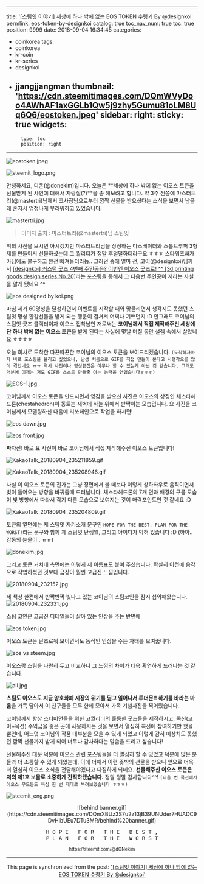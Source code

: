 
---
title: '[스팀잇 이야기] 세상에 하나 밖에 없는 EOS TOKEN 수령기 By @designkoi'
permlink: eos-token-by-designkoi
catalog: true
toc_nav_num: true
toc: true
position: 9999
date: 2018-09-04 16:34:45
categories:
- coinkorea
tags:
- coinkorea
- kr-coin
- kr-series
- designkoi
- jjangjjangman
thumbnail: 'https://cdn.steemitimages.com/DQmWVyDoo4AWhAF1axGGLb1Qw5j9zhy5Gumu81oLM8Uq6Q6/eostoken.jpeg'
sidebar:
    right:
        sticky: true
widgets:
    -
        type: toc
        position: right
---


![eostoken.jpeg](https://cdn.steemitimages.com/DQmWVyDoo4AWhAF1axGGLb1Qw5j9zhy5Gumu81oLM8Uq6Q6/eostoken.jpeg)

![steemit_logo.png](https://cdn.steemitimages.com/DQmaZsenPDf5Qn5nJzDZNkVg1aCQUyXNwqwK1fk8qe4jhKa/steemit_logo.png)

안녕하세요, 디온(@donekim)입니다. 오늘은 **세상에 하나 밖에 없는 이오스 토큰을 선물받게 된 사연에 대해서 자랑질(?)**을 좀 해보려고 합니다. 약 3주 전쯤에 마스터트리(@mastertri)님께서 코사장님으로부터 깜짝 선물을 받으셨다는 소식을 보면서 남몰래 혼자서 엄청나게 부러워하고 있었습니다.

![mastertri.jpg](https://cdn.steemitimages.com/DQmdmbpDt2KmgkcLZjvNs9PL6qDoJBb8nK5BK14yFV3cDys/mastertri.jpg)
> 이미지 출처 : 마스터트리(@mastertri)님 스팀잇

위의 사진을 보시면 아시겠지만 마스터트리님을 상징하는 다스베이더와 스톰트루퍼 3형제를 만들어서 선물하셨는데 그 퀄리티가 정말 후덜덜하더라구요 ㅎㅎㅎ 스타워즈빠가 아님에도 불구하고 완전 빠져들더라능.. 그러던 중에 얼마 전, 코이(@designkoi)님께서 [[designkoi] 커스텀 굿즈 4번째 주인공은? 이번엔 이오스 굿즈로! ^^ [3d printing goods design series No.20]](https://steemit.com/kr/@designkoi/designkoi-4-3d-printing-goods-design-series-no-20)라는 포스팅을 통해서 그 다음번 주인공이 저라는 사실을 알게 됐네요 ^^

![eos designed by koi.png](https://cdn.steemitimages.com/DQmQRpZVw5DD6nAyVddnES1x3cHG48qYAuyDiXParQiUaiz/eos%20designed%20by%20koi.png)

마침 제가 60명성을 달성하면서 이벤트를 시작할 때와 맞물리면서 생각지도 못했던 스팀잇 명성 환갑선물을 받게 되는 행운이 겹쳐서 어찌나 기쁘던지 :D 안그래도 코이님의 스팀잇 굿즈 콜렉터이자 이오스 집착남인 저로써는 **코이님께서 직접 제작해주신 세상에 단 하나 밖에 없는 이오스 토큰**을 받게 된다는 사실에 몇날 며칠 동안 설렘 속에서 살았네요 ㅎㅎㅎㅎ 

오늘 회사로 도착한 따끈따끈한 코이님의 이오스 토큰을 보여드리겠습니다. `(도착하자마자 바로 포스팅을 올리고 싶었으나, 난생 처음으로 GIF를 직접 만들어 본다고 시행착오를 많이 겪었네요 ㅠㅠ 역시 사진이나 영상편집은 아무나 할 수 있는게 아닌 것 같습니다. 그래도 덕분에 이제는 저도 GIF를 스스로 만들줄 아는 능력을 얻었습니다ㅎㅎㅎ)`

![EOS-1.jpg](https://cdn.steemitimages.com/DQmXJoM1Y29dqLZP9Y4gmjsLzrSjTDEQR81DAnpjGt7ze9C/EOS-1.jpg)


코이님께서 이오스 토큰을 만드시면서 영감을 받으신 사진은 이오스의 상징인 체스타헤드론(chestahedron)이 동트는 새벽에 하늘 위에서 반짝이는 모습입니다. 요 사진을 코이님께서 모델링하신 다음에 리쏘페인으로 작업을 하시면!


![eos dawn.jpg](https://cdn.steemitimages.com/DQmPycz2BJV1nszS3CPejSvAdGt9Pj9W5DY4EwggheCsLhd/eos%20dawn.jpg)

![eos front.jpg](https://cdn.steemitimages.com/DQmUu3UPeH5uZnbgF4HrNaN68Zdy8LSAMPk796Mf8ABBrz4/eos%20front.jpg)


짜자잔! 바로 요 사진이 바로 코이님께서 직접 제작해주신 이오스 토큰입니다!






![KakaoTalk_20180904_235211859.gif](https://cdn.steemitimages.com/DQmZJ99D1du2hX9HdGQWs3wLQpn1UkuarPJEktsiSeGqsFW/KakaoTalk_20180904_235211859.gif)

![KakaoTalk_20180904_235208946.gif](https://cdn.steemitimages.com/DQmVMvM9wJQ6VUNthE6aYnG9KWsbhK7jiGo4LYcXe3kHzvt/KakaoTalk_20180904_235208946.gif)

사실 이 이오스 토큰의 진가는 그냥 정면에서 볼 때보다 이렇게 상하좌우로 움직이면서 빛이 들어오는 방향을 바꿔줄때 드러납니다.  체스타헤드론의 7개 면과 배경의 구름 모습이 빛 방향에서 따라서 각기 다른 모습으로 보여지는 것이 매력포인트인 것 같네요 :D


![KakaoTalk_20180904_235204809.gif](https://cdn.steemitimages.com/DQmaKtkiEfeyZtPwM1KyNwovRgcgdcQPhTqvEi9XnXbbHxJ/KakaoTalk_20180904_235204809.gif)

토큰의 옆면에는 제 스팀잇 자기소개 문구인 `HOPE FOR THE BEST, PLAN FOR THE WORST!`라는 문구와 함께 제 스팀잇 탄생일, 그리고 아이디가 박혀 있습니다 :D (하아.. 감동의 눈물이.. ㅠㅠ)


![donekim.jpg](https://cdn.steemitimages.com/DQmWhUzekWxT98br5nhLoRhAAdezZ47QJ4zXXiFgvpwHvVJ/donekim.jpg)

그리고 토큰 거치대 측면에는 이렇게 제 이름표도 붙여 주셨습니다. 확실히 이전에 음각으로 작업하셨던 것보다 금장이 훨씬 고급진 느낌입니다.


![20180904_232152.jpg](https://cdn.steemitimages.com/DQmeR7wLTNCz3WdVwS9zEVsuQTSP71KR6UQVhtabFkfnBos/20180904_232152.jpg)


제 책상 한켠에서 반짝반짝 빛나고 있는 코이님의 스팀코인을 잠시 섭외해왔습니다.
![20180904_232331.jpg](https://cdn.steemitimages.com/DQmQBGeqQ24mLHH2NCkzorNLf6SAT7dQWx9QRJAuyt8cG7k/20180904_232331.jpg)


스팀 코인은 고급진 디테일들이 살아 있는 인상을 주는 반면에

![eos token.jpg](https://cdn.steemitimages.com/DQmYMdHJsH6yTgE8oVAFKzwJBZ7nDkZkYSz8uKpxgkGn477/eos%20token.jpg)

이오스 토큰은 단조로워 보이면서도 동적인 인상을 주는 자태를 보여줍니다.


![eos vs steem.jpg](https://cdn.steemitimages.com/DQmQkHnBC6vAfn31ozt6s8gWb7rpWWej3SpHZbYH4Rto8JX/eos%20vs%20steem.jpg)


이오스랑 스팀을 나란히 두고 비교하니 그 느낌의 차이가 더욱 확연하게 드러나는 것 같습니다.


![all.jpg](https://cdn.steemitimages.com/DQmeRDPDTMgiK2jb3c9ovWSkB9tSDMKLyei9KGXwt5qq1LQ/all.jpg)

**스팀도 이오스도 지금 암호화폐 시장의 위기를 딛고 일어나서 투더문!! 하기를 바라는 마음**을 가득 담아서 이 친구들을 모두 한데 모아서 가족 기념사진을 찍어줬습니다.


코이님께서 항상 스티미언들을 위한 고퀄리티의 훌륭한 굿즈들을 제작하시고, 콕션(코이+옥션) 수익금을 좋은 곳에 사용하시는 것을 보면서 열심히 콕션에 참여하기만 했을 뿐인데, 어느덧 코이님의 작품 대부분을 모을 수 있게 되었고 이렇게 감히 예상치도 못했던 깜짝 선물까지 받게 되어 너무나 감사하다는 말씀을 드리고 싶습니다! 

선물해주신 대문 덕분에 이오스 관련 포스팅들을 더 열심히 할 수 있었고 덕분에 많은 분들과 더 소통할 수 있게 되었는데, 이에 더해서 이런 뜻밖의 선물을 받으니 앞으로 더욱 더 열심히 이오스 소식을 전달해야겠다고 다짐하게 되네요. **선물해주신 이오스 토큰은 저의 제1호 보물로 소중하게 간직하겠습니다.**  정말 정말 감사합니다^^! `(다음 번 콕션에서 이오스 무드등도 욕심 한 번 제대로 부려보겠습니다 ㅎㅎㅎ)`




![steemit_eng.png](https://cdn.steemitimages.com/DQmXyvEeNrzp6hFun3B8ho6pRCRnvnNthGA67HH7G5Fe6Gx/steemit_eng.png)


<center>![behind banner.gif](https://cdn.steemitimages.com/DQmXBUz3S7u2z13jB39UNUder7HUADC9DvHibUEu7DTu3MR/behind%20banner.gif)



<center><pre> H O P E   F O R   T H E   B E S T , 
P L A N   F O R   T H E   W O R S T</pre>
<sub> https://steemit.com/@dONekim</sub></center>

- - -

This page is synchronized from the post: ['[스팀잇 이야기] 세상에 하나 밖에 없는 EOS TOKEN 수령기 By @designkoi'](https://steemit.com/@donekim/eos-token-by-designkoi)
